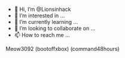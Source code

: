 - 👋 Hi, I’m @Lionsinhack
- 👀 I’m interested in ...
- 🌱 I’m currently learning ...
- 💞️ I’m looking to collaborate on ...
- 📫 How to reach me ...

<!---
Lionsinhack/Lionsinhack is a ✨ special ✨ repository because its `README.md` (this file) appears on your GitHub profile.
You can click the Preview link to take a look at your changes.
--->
Meow3092 (bootoffxbox) (command48hours)
